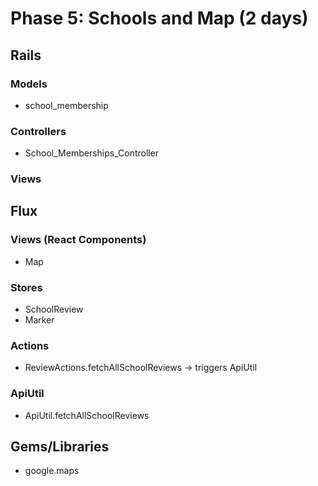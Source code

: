 # Phase 5: Schools and Map (2 days)

## Rails
### Models
* school_membership

### Controllers
* School_Memberships_Controller

### Views


## Flux
### Views (React Components)
* Map

### Stores
* SchoolReview
* Marker

### Actions
* ReviewActions.fetchAllSchoolReviews -> triggers ApiUtil

### ApiUtil
* ApiUtil.fetchAllSchoolReviews

## Gems/Libraries
* google.maps

